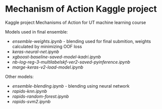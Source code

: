 # Mechanism of Action Kaggle project
Kaggle project Mechanisms of Action for UT machine learning course

Models used in final ensemble:
- *ensemble-weights.ipynb* - blending used for final submition, weights calculated by minimizing OOF loss
- *keras-neural-net.ipynb*
- *xgboost-baseline-saved-model-kadri.ipynb*
- *nb-log-reg-3-multilabelskf-ver2-saved-pyinference.ipynb*
- *marge-keras-v2-load-model.ipynb*

Other models:
- *ensemble-blending.ipynb* - blending using neural network
- *rapids-knn.ipynb*
- *rapids-random-forest.ipynb*
- *rapids-svm2.ipynb*
